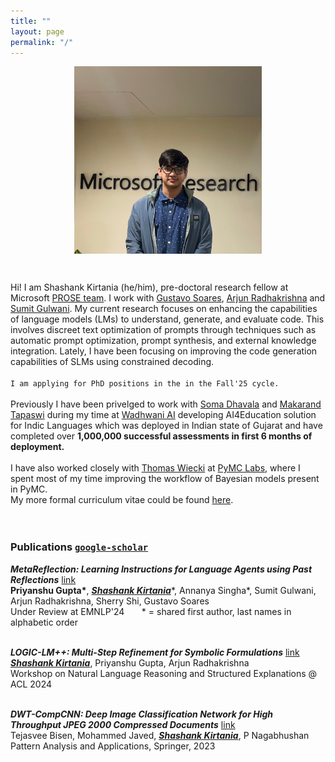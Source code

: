 ```yaml
---
title: ""
layout: page
permalink: "/"
---
```

<img src="blogs/images/me_2024.jpg" alt="boy infront of company logo" width="300" height="300" style="display: block; margin: 0 auto">

        

Hi! I am Shashank Kirtania (he/him), pre-doctoral research fellow at Microsoft [PROSE team](https://www.microsoft.com/en-us/research/group/prose/). I work with [Gustavo Soares](https://www.microsoft.com/en-us/research/people/gsoares/), [Arjun Radhakrishna](https://www.microsoft.com/en-us/research/people/arradha/) and [Sumit Gulwani](https://www.microsoft.com/en-us/research/people/sumitg/). My current research focuses on enhancing the capabilities of language models (LMs) to understand, generate, and evaluate code. This involves discreet text optimization of prompts through techniques such as automatic prompt optimization, prompt synthesis, and external knowledge integration. Lately, I have been focusing on improving the code generation capabilities of SLMs using constrained decoding. <br><br>
`I am applying for PhD positions in the in the Fall'25 cycle.` <br><br>
Previously I have been privelged to work with [Soma Dhavala](https://scholar.google.com/citations?user=Rkh1zb8AAAAJ&hl=en) and [Makarand Tapaswi](https://makarandtapaswi.github.io/) during my time at [Wadhwani AI](https://www.wadhwaniai.org) developing AI4Education solution for Indic Languages which was deployed in Indian state of Gujarat and have completed over **1,000,000 successful assessments in first 6 months of deployment.**<br><br>
I have also worked closely with [Thomas Wiecki](https://twiecki.io/) at [PyMC Labs](https://www.pymc-labs.com/), where I spent most of my time improving the workflow of Bayesian models present in PyMC.
<br>
My more formal curriculum vitae could be found [here](https://docs.google.com/viewer?url=https://github.com/5hv5hvnk/5hv5hvnk.github.io/raw/master/Shashank_CV.pdf&embedded=true).
<br>
<br>
    
### Publications [`google-scholar`](https://scholar.google.com/citations?user=AT5hwWkAAAAJ&hl=en)

**_MetaReflection: Learning Instructions for Language Agents using Past Reflections_** [link](https://arxiv.org/abs/2405.13009)<br>
**Priyanshu Gupta\***, <ins>**_Shashank Kirtania_**</ins>\*, Annanya Singha\*, Sumit Gulwani, Arjun Radhakrishna, Sherry Shi, Gustavo Soares<br>
Under Review at EMNLP'24       <tab> * = shared first author, last names in alphabetic order<br><br>

**_LOGIC-LM++: Multi-Step Refinement for Symbolic Formulations_** [link](https://aclanthology.org/2024.nlrse-1.6/)<br>
<ins>**_Shashank Kirtania_**</ins>, Priyanshu Gupta, Arjun Radhakrishna<br>
Workshop on Natural Language Reasoning and Structured Explanations @ ACL 2024<br><br>

**_DWT-CompCNN: Deep Image Classification Network for High Throughput JPEG 2000 Compressed Documents_** [link](https://scholar.google.com/citations?view_op=view_citation&hl=en&user=AT5hwWkAAAAJ&citation_for_view=AT5hwWkAAAAJ:u5HHmVD_uO8C)<br>
Tejasvee Bisen, Mohammed Javed, <ins>**_Shashank Kirtania_**</ins>, P Nagabhushan<br>
Pattern Analysis and Applications, Springer, 2023
